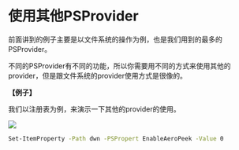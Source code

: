 
# 使用其他PSProvider

前面讲到的例子主要是以文件系统的操作为例，也是我们用到的最多的PSProvider。

不同的PSProvider有不同的功能，所以你需要用不同的方式来使用其他的provider，但是跟文件系统的provider使用方式是很像的。

**【例子】**

我们以注册表为例，来演示一下其他的provider的使用。

![](images\regedit.jpg)

```bash
Set-ItemProperty -Path dwn -PSPropert EnableAeroPeek -Value 0
```
